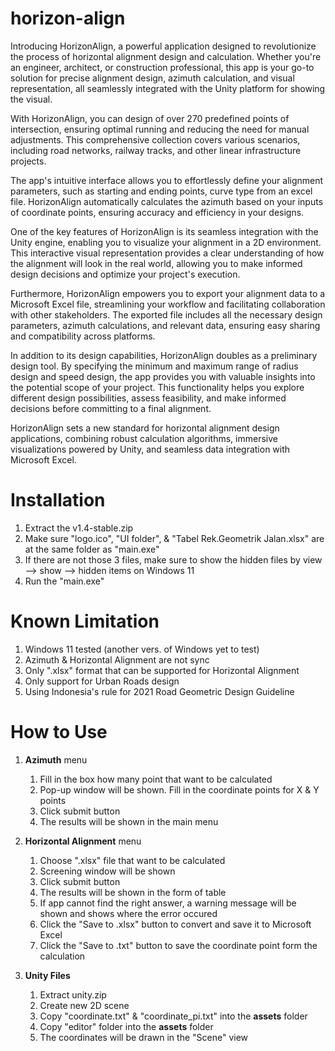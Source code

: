 # horizon-align
Introducing HorizonAlign, a powerful application designed to revolutionize the process of horizontal alignment design and calculation. Whether you're an engineer, architect, or construction professional, this app is your go-to solution for precise alignment design, azimuth calculation, and visual representation, all seamlessly integrated with the Unity platform for showing the visual.

With HorizonAlign, you can design of over 270 predefined points of intersection, ensuring optimal running and reducing the need for manual adjustments. This comprehensive collection covers various scenarios, including road networks, railway tracks, and other linear infrastructure projects.

The app's intuitive interface allows you to effortlessly define your alignment parameters, such as starting and ending points, curve type from an excel file. HorizonAlign automatically calculates the azimuth based on your inputs of coordinate points, ensuring accuracy and efficiency in your designs.

One of the key features of HorizonAlign is its seamless integration with the Unity engine, enabling you to visualize your alignment in a 2D environment. This interactive visual representation provides a clear understanding of how the alignment will look in the real world, allowing you to make informed design decisions and optimize your project's execution.

Furthermore, HorizonAlign empowers you to export your alignment data to a Microsoft Excel file, streamlining your workflow and facilitating collaboration with other stakeholders. The exported file includes all the necessary design parameters, azimuth calculations, and relevant data, ensuring easy sharing and compatibility across platforms.

In addition to its design capabilities, HorizonAlign doubles as a preliminary design tool. By specifying the minimum and maximum range of radius design and speed design, the app provides you with valuable insights into the potential scope of your project. This functionality helps you explore different design possibilities, assess feasibility, and make informed decisions before committing to a final alignment.

HorizonAlign sets a new standard for horizontal alignment design applications, combining robust calculation algorithms, immersive visualizations powered by Unity, and seamless data integration with Microsoft Excel.

# Installation
1. Extract the v1.4-stable.zip
2. Make sure "logo.ico", "UI folder", & "Tabel Rek.Geometrik Jalan.xlsx" are at the same folder as "main.exe"
3. If there are not those 3 files, make sure to show the hidden files by view --> show --> hidden items on Windows 11
4. Run the "main.exe"

# Known Limitation
1. Windows 11 tested (another vers. of Windows yet to test)
2. Azimuth & Horizontal Alignment are not sync
3. Only ".xlsx" format that can be supported for Horizontal Alignment
4. Only support for Urban Roads design
5. Using Indonesia's rule for 2021 Road Geometric Design Guideline

# How to Use
1. **Azimuth** menu
   1. Fill in the box how many point that want to be calculated
   2. Pop-up window will be shown. Fill in the coordinate points for X & Y points
   3. Click submit button
   4. The results will be shown in the main menu

2. **Horizontal Alignment** menu
   1. Choose ".xlsx" file that want to be calculated
   2. Screening window will be shown
   3. Click submit button
   4. The results will be shown in the form of table
   5. If app cannot find the right answer, a warning message will be shown and shows where the error occured
   6. Click the "Save to .xlsx" button to convert and save it to Microsoft Excel
   7. Click the "Save to .txt" button to save the coordinate point form the calculation

3. **Unity Files**
   1. Extract unity.zip
   2. Create new 2D scene
   3. Copy "coordinate.txt" & "coordinate_pi.txt" into the **assets** folder
   4. Copy "editor" folder into the **assets** folder
   5. The coordinates will be drawn in the "Scene" view
